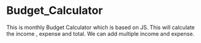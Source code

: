 # Budget_Calculator
This is monthly Budget Calculator which is based on JS.
This will calculate the income , expense and total.
We can add multiple income and expense.
